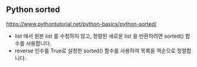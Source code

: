 ## Python sorted

https://www.pythontutorial.net/python-basics/python-sorted/

- list 에서 원본 list 를 수정하지 않고, 정렬된 새로운 list 을 반환하려면 sorted()  함수를 사용합니다.
- reverse  인수를 True로 설정한 sorted()  함수를 사용하여 목록을 역순으로 정렬합니다.